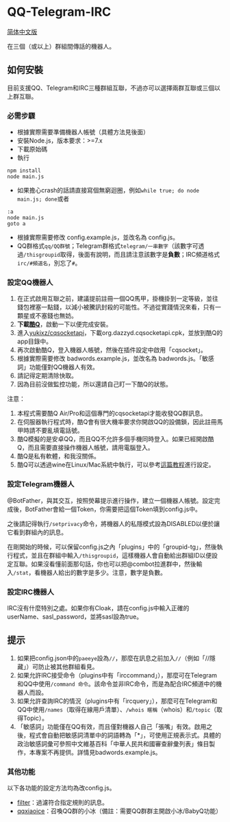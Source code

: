 QQ-Telegram-IRC
===

[简体中文版](https://github.com/yangchuansheng/LilyWhiteBot/blob/master/README-hans.md)

在三個（或以上）群組間傳話的機器人。

## 如何安裝
目前支援QQ、Telegram和IRC三種群組互聯，不過亦可以選擇兩群互聯或三個以上群互聯。

### 必需步驟
* 根據實際需要準備機器人帳號（具體方法見後面）
* 安裝Node.js，版本要求：>=7.x
* 下載原始碼
* 執行
```
npm install
node main.js
```
* 如果擔心crash的話請直接寫個無窮迴圈，例如`while true; do node main.js; done`或者
```batch
:a
node main.js
goto a
```
* 根據實際需要修改 config.example.js，並改名為 config.js。
* QQ群格式`qq/QQ群號`；Telegram群格式`telegram/一串數字`（該數字可透過`/thisgroupid`取得，後面有說明，而且請注意該數字是**負數**；IRC頻道格式`irc/#頻道名`，別忘了`#`。

### 設定QQ機器人
1. 在正式啟用互聯之前，建議提前註冊一個QQ馬甲，掛機掛到一定等級，並往錢包裡塞一點錢，以減小被騰訊封殺的可能性。不過從實踐情況來看，只有一顆星或不塞錢也無妨。
2. **下載[酷Q](https://cqp.cc/)**，啟動一下以便完成安裝。
3. 進入[yukixz/cqsocketapi](https://github.com/yukixz/cqsocketapi/releases)，下載org.dazzyd.cqsocketapi.cpk，並放到酷Q的app目錄中。
4. 再次啟動酷Q，登入機器人帳號，然後在插件設定中啟用「cqsocket」。
5. 根據實際需要修改 badwords.example.js，並改名為 badwords.js。「敏感詞」功能僅對QQ機器人有效。
6. 請記得定期清除快取。
7. 因為目前沒做監控功能，所以還請自己盯一下酷Q的狀態。

注意：
1. 本程式需要酷Q Air/Pro和這個專門的cqsocketapi才能收發QQ群訊息。
2. 在伺服器執行程式時，酷Q會有很大機率要求你開啟QQ的設備鎖，因此註冊馬甲時請不要亂填電話號。
3. 酷Q模擬的是安卓QQ，而且QQ不允許多個手機同時登入。如果已經開啟酷Q，而且需要直接操作機器人帳號，請用電腦登入。
4. 酷Q是私有軟體，和我沒關係。
5. 酷Q可以透過wine在Linux/Mac系統中執行，可以參考[這篇教程](https://cqp.cc/t/30970)進行設定。

### 設定Telegram機器人
@BotFather，與其交互，按照熒幕提示進行操作，建立一個機器人帳號。設定完成後，BotFather會給一個Token，你需要把這個Token填到config.js中。

之後請記得執行`/setprivacy`命令，將機器人的私隱模式設為DISABLED以便於讓它看到群組內的訊息。

在剛開始的時候，可以保留config.js之內「plugins」中的「groupid-tg」，然後執行程式，並且在群組中輸入`/thisgroupid`，這樣機器人會自動給出群組ID以便設定互聯。如果沒看懂前面那句話，你也可以把@combot拉進群中，然後輸入`/stat`，看機器人給出的數字是多少。注意，數字是負數。

### 設定IRC機器人
IRC沒有什麼特別之處。如果你有Cloak，請在config.js中輸入正確的userName、sasl_password，並將sasl設為true。

## 提示

1. 如果把config.json中的`paeeye`設為`//`，那麼在訊息之前加入`//`（例如「//隱藏」）可防止被其他群組看見。
2. 如果允許IRC接受命令（plugins中有「irccommand」），那麼可在Telegram和QQ中使用`/command 命令`。該命令並非IRC命令，而是為配合IRC頻道中的機器人而設。
3. 如果允許查詢IRC的情況（plugins中有「ircquery」），那麼可在Telegram和QQ中使用`/names`（取得在線用戶清單）、`/whois 暱稱`（whois）和`/topic`（取得Topic）。
4. 「敏感詞」功能僅在QQ有效，而且僅對機器人自己「張嘴」有效。啟用之後，程式會自動把敏感詞清單中的詞語轉為「*」，可使用正規表示式。具體的政治敏感詞彙可參照中文維基百科「中華人民共和國審查辭彙列表」條目製作，本專案不再提供。詳情見badwords.example.js。

### 其他功能
以下各功能的設定方法均為改config.js。
* [filter](https://github.com/yangchuansheng/LilyWhiteBot/blob/master/plugins/filter.js)：過濾符合指定規則的訊息。
* [qqxiaoice](https://github.com/yangchuansheng/LilyWhiteBot/blob/master/plugins/qqxiaoice.js)：召喚QQ群的小冰（備註：需要QQ群群主開啟小冰/BabyQ功能）
